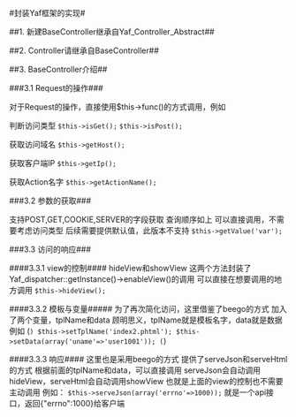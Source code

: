 #封装Yaf框架的实现#

##1. 新建BaseController继承自Yaf_Controller_Abstract##

##2. Controller请继承自BaseController##

##3. BaseController介绍##

###3.1 Request的操作###

对于Request的操作，直接使用$this->func()的方式调用，例如

判断访问类型
`$this->isGet();`
`$this->isPost();`

获取访问域名
`$this->getHost();`

获取客户端IP
`$this->getIp();`

获取Action名字
`$this->getActionName();`


###3.2 参数的获取###

支持POST,GET,COOKIE,SERVER的字段获取
查询顺序如上
可以直接调用，不需要考虑访问类型
后续需要提供默认值，此版本不支持
`$this->getValue('var');`


###3.3 访问的响应###

####3.3.1 view的控制####
hideView和showView
这两个方法封装了Yaf_dispatcher::getInstance()->enableView()的调用
可以直接在想要调用的地方调用
`$this->hideView();`

####3.3.2 模板与变量#####
为了再次简化访问，这里借鉴了beego的方式
加入了两个变量，tplName和data
顾明思义，tplName就是模板名字，data就是数据
例如
(```)
$this->setTplName('index2.phtml');
$this->setData(array('uname'=>'user1001'));
(```)

####3.3.3 响应####
这里也是采用beego的方式
提供了serveJson和serveHtml的方式
根据前面的tplName和data，可以直接调用
serveJson会自动调用hideView，serveHtml会自动调用showView
也就是上面的view的控制也不需要主动调用
例如：
`$this->serveJson(array('errno'=>1000));`
就是一个api接口，返回{"errno":1000}给客户端

